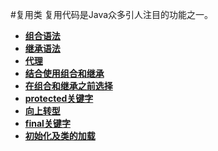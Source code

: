 #复用类
复用代码是Java众多引人注目的功能之一。



* [**组合语法**]()
* [**继承语法**]()
* [**代理**]()
* [**结合使用组合和继承**]()
* [**在组合和继承之前选择**]()
* [**protected关键字**]()
* [**向上转型**]()
* [**final关键字**]()
* [**初始化及类的加载**]()
